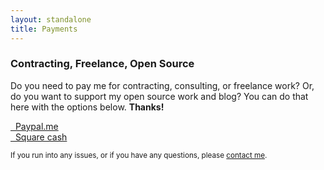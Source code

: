 ```yaml
---
layout: standalone
title: Payments
---
```


<h3 class="text-muted">Contracting, Freelance, Open Source</h3>

Do you need to pay me for contracting, consulting, or freelance work? Or, do you want to support my open source work and blog? You can do that here with the options below. **Thanks!**

<div class="row">
   <div class="col"></div>
   <div class="col-8 col-md-6">
      <a class="btn btn-light btn-block" href="{{ site.social_links.paypal }}" target="_blank">
      <i class="fa fa-lg fa-paypal" aria-hidden="true"></i>&nbsp; Paypal.me
      </a>
   </div> <!-- col -->
   <div class="col"></div>
</div> <!-- row -->

<div class="row">
   <div class="col"></div>
   <div class="col-8 col-md-6">
      <a class="btn btn-light btn-block" href="{{ site.social_links.square }}" target="_blank">
      <i class="fa fa-lg fa-usd" aria-hidden="true"></i>&nbsp; Square cash
      </a>
   </div> <!-- col -->
   <div class="col"></div>
</div> <!-- row -->

<p class="text-center text-muted"><small>
If you run into any issues, or if you have any questions, please <a href="/contact">contact me</a>.
</small></p>
